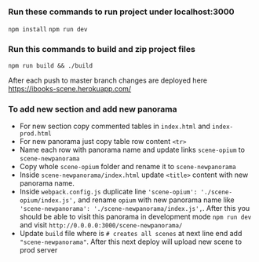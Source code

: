 ### Run these commands to run project under localhost:3000
`npm install`
`npm run dev`

### Run this commands to build and zip project files
`npm run build && ./build`

After each push to master branch changes are deployed here
https://ibooks-scene.herokuapp.com/


### To add new section and add new panorama

- For new section copy commented tables in `index.html` and `index-prod.html`
- For new panorama just copy table row content `<tr>`
- Name each row with panorama name and update links `scene-opium` to `scene-newpanorama`
- Copy whole `scene-opium` folder and rename it to `scene-newpanorama`
- Inside `scene-newpanorama/index.html` update `<title>` content with new panorama name.
- Inside `webpack.config.js` duplicate line `'scene-opium': './scene-opium/index.js',` and rename `opium` with new panorama name like `'scene-newpanorama': './scene-newpanorama/index.js',`. After this you should be able to visit this panorama in development mode `npm run dev` and visit `http://0.0.0.0:3000/scene-newpanorama/`
- Update `build` file where is `# creates all scenes` at next line end add `"scene-newpanorama"`. After this next deploy will upload new scene to prod server

